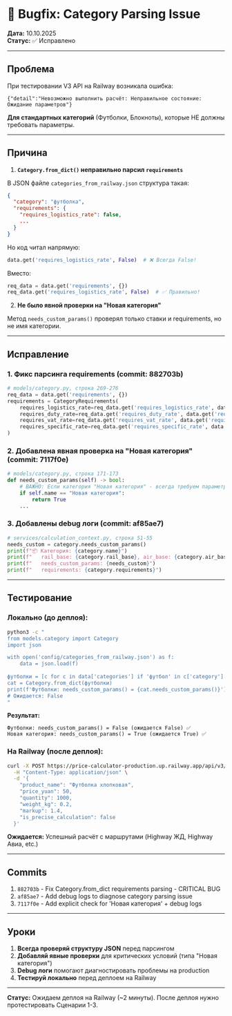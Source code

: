 # 🐛 Bugfix: Category Parsing Issue

**Дата:** 10.10.2025  
**Статус:** ✅ Исправлено

---

## Проблема

При тестировании V3 API на Railway возникала ошибка:
```
{"detail":"Невозможно выполнить расчёт: Неправильное состояние: Ожидание параметров"}
```

**Для стандартных категорий** (Футболки, Блокноты), которые НЕ должны требовать параметры.

---

## Причина

1. **`Category.from_dict()` неправильно парсил `requirements`**

В JSON файле `categories_from_railway.json` структура такая:
```json
{
  "category": "футболка",
  "requirements": {
    "requires_logistics_rate": false,
    ...
  }
}
```

Но код читал напрямую:
```python
data.get('requires_logistics_rate', False)  # ❌ Всегда False!
```

Вместо:
```python
req_data = data.get('requirements', {})
req_data.get('requires_logistics_rate', False)  # ✅ Правильно!
```

2. **Не было явной проверки на "Новая категория"**

Метод `needs_custom_params()` проверял только ставки и requirements, но не имя категории.

---

## Исправление

### 1. Фикс парсинга requirements (commit: 882703b)

```python
# models/category.py, строка 269-276
req_data = data.get('requirements', {})
requirements = CategoryRequirements(
    requires_logistics_rate=req_data.get('requires_logistics_rate', data.get('requires_logistics_rate', False)),
    requires_duty_rate=req_data.get('requires_duty_rate', data.get('requires_duty_rate', False)),
    requires_vat_rate=req_data.get('requires_vat_rate', data.get('requires_vat_rate', False)),
    requires_specific_rate=req_data.get('requires_specific_rate', data.get('requires_specific_rate', False))
)
```

### 2. Добавлена явная проверка на "Новая категория" (commit: 7117f0e)

```python
# models/category.py, строка 171-173
def needs_custom_params(self) -> bool:
    # ВАЖНО: Если категория "Новая категория" - всегда требуем параметры
    if self.name == "Новая категория":
        return True
    ...
```

### 3. Добавлены debug логи (commit: af85ae7)

```python
# services/calculation_context.py, строка 51-55
needs_custom = category.needs_custom_params()
print(f"📦 Категория: {category.name}")
print(f"   rail_base: {category.rail_base}, air_base: {category.air_base}")
print(f"   needs_custom_params: {needs_custom}")
print(f"   requirements: {category.requirements}")
```

---

## Тестирование

### Локально (до деплоя):
```bash
python3 -c "
from models.category import Category
import json

with open('config/categories_from_railway.json') as f:
    data = json.load(f)
    
футболки = [c for c in data['categories'] if 'футбол' in c['category'].lower()][0]
cat = Category.from_dict(футболки)
print(f'Футболки: needs_custom_params() = {cat.needs_custom_params()}')
# Ожидается: False
"
```

**Результат:**
```
Футболки: needs_custom_params() = False (ожидается False) ✅
Новая категория: needs_custom_params() = True (ожидается True) ✅
```

### На Railway (после деплоя):
```bash
curl -X POST https://price-calculator-production.up.railway.app/api/v3/calculate/execute \
  -H "Content-Type: application/json" \
  -d '{
    "product_name": "Футболка хлопковая",
    "price_yuan": 50,
    "quantity": 1000,
    "weight_kg": 0.2,
    "markup": 1.4,
    "is_precise_calculation": false
  }'
```

**Ожидается:** Успешный расчёт с маршрутами (Highway ЖД, Highway Авиа, etc.)

---

## Commits

1. `882703b` - Fix Category.from_dict requirements parsing - CRITICAL BUG
2. `af85ae7` - Add debug logs to diagnose category parsing issue
3. `7117f0e` - Add explicit check for 'Новая категория' + debug logs

---

## Уроки

1. **Всегда проверяй структуру JSON** перед парсингом
2. **Добавляй явные проверки** для критических условий (типа "Новая категория")
3. **Debug логи** помогают диагностировать проблемы на production
4. **Тестируй локально** перед деплоем на Railway

---

**Статус:** Ожидаем деплоя на Railway (~2 минуты). После деплоя нужно протестировать Сценарии 1-3.


